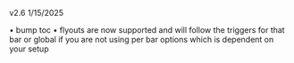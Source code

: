 v2.6 1/15/2025

• bump toc
• flyouts are now supported and will follow the triggers for that bar or global if you are not using per bar options which is dependent on your setup
